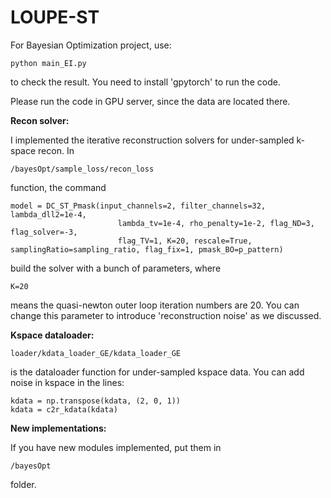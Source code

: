 # LOUPE-ST

For Bayesian Optimization project, use:

```
python main_EI.py 
```
to check the result. You need to install 'gpytorch' to run the code. 

Please run the code in GPU server, since the data are located there.


**Recon solver:**

I implemented the iterative reconstruction solvers for under-sampled k-space recon. In 
```
/bayesOpt/sample_loss/recon_loss
```
function, the command
```
model = DC_ST_Pmask(input_channels=2, filter_channels=32, lambda_dll2=1e-4, 
                        lambda_tv=1e-4, rho_penalty=1e-2, flag_ND=3, flag_solver=-3, 
                        flag_TV=1, K=20, rescale=True, samplingRatio=sampling_ratio, flag_fix=1, pmask_BO=p_pattern)
```
build the solver with a bunch of parameters, where
```
K=20
```
means the quasi-newton outer loop iteration numbers are 20. You can change this parameter to introduce 'reconstruction noise' as we discussed. 


**Kspace dataloader:**
```
loader/kdata_loader_GE/kdata_loader_GE
```
is the dataloader function for under-sampled kspace data. You can add noise in kspace in the lines:
```
kdata = np.transpose(kdata, (2, 0, 1))
kdata = c2r_kdata(kdata)
```

**New implementations:**

If you have new modules implemented, put them in 
```
/bayesOpt
```
folder.

